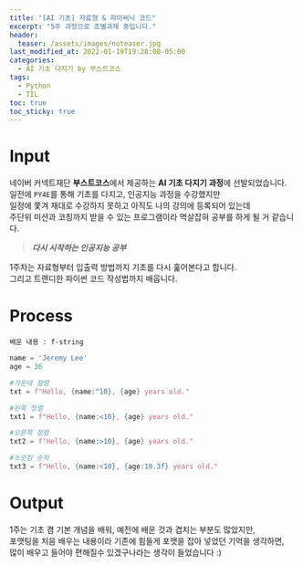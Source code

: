 ```yaml
---
title: "[AI 기초] 자료형 & 파이써닉 코드"
excerpt: "5주 과정으로 조별과제 중입니다."
header:
  teaser: /assets/images/noteaser.jpg
last_modified_at: 2022-01-19T19:28:00-05:00
categories:
  - AI 기초 다지기 by 부스트코스
tags:
  - Python
  - TIL
toc: true
toc_sticky: true
---
```


Input
====

네이버 커넥트재단 **부스트코스**에서 제공하는 **AI 기초 다지기 과정**에 선발되었습니다.   
일전에 `PY4E`를 통해 기초를 다지고, 인공지능 과정을 수강했지만   
일정에 쫓겨 재대로 수강하지 못하고 아직도 나의 강의에 등록되어 있는데   
주단위 미션과 코칭까지 받을 수 있는 프로그램이라 멱살잡혀 공부를 하게 될 거 같습니다.   

> **_다시 시작하는 인공지능 공부_**   

1주차는 자료형부터 입출력 방법까지 기초를 다시 훑어본다고 합니다.  
그리고 트랜디한 파이썬 코드 작성법까지 배웁니다.

Process
=====
```
배운 내용 : f-string
```
```python
name = 'Jeremy Lee'
age = 36

#가운데 정렬
txt = f"Hello, {name:^10}, {age} years old."

#왼쪽 정렬
txt1 = f"Hello, {name:<10}, {age} years old."

#오른쪽 정렬
txt2 = f"Hello, {name:>10}, {age} years old."

#소숫점 숫자
txt3 = f"Hello, {name:<10}, {age:10.3f} years old."

```

Output
=====
1주는 기초 겸 기본 개념을 배워, 예전에 배운 것과 겹치는 부분도 많았지만,   
포맷팅을 처음 배우는 내용이라 기존에 힘들게 포맷을 잡아 넣었던 기억을 생각하면,   
많이 배우고 들어야 편해질수 있겠구나라는 생각이 들었습니다 :)   